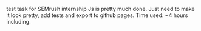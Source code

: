 test task for SEMrush internship
Js is pretty much done. Just need to make it look pretty, add tests and export to github pages.
Time used: ~4 hours including.
